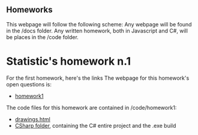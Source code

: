 ## Homeworks
This webpage will follow the following scheme:
Any webpage will be found in the /docs folder.
Any written homework, both in Javascript and C#, will be places in the /code folder.

# Statistic's homework n.1
For the first homework, here's the links
The webpage for this homework's open questions is:
* [homework1](/docs/homework1.html)

The code files for this homework are contained in /code/homework1:
* [drawings.html](/code/homework1/drawings.html)
* [CSharp folder](https://github.com/bluecheese-fil/bluecheese-fil.github.io/tree/main/code/homework1/CSharp/Drawing), containing the C# entire project and the .exe build

